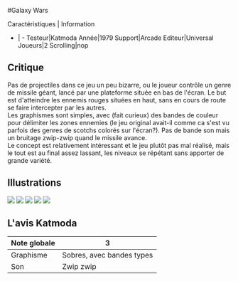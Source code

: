 #Galaxy Wars

Caractéristiques | Information
- | -
Testeur|Katmoda
Année|1979
Support|Arcade
Editeur|Universal
Joueurs|2
Scrolling|nop

## Critique
Pas de projectiles dans ce jeu un peu bizarre, ou le joueur contrôle un genre de missile géant, lancé par une plateforme située en bas de l'écran. Le but est d'atteindre les ennemis rouges situées en haut, sans en cours de route se faire intercepter par les autres.<br/>Les graphismes sont simples, avec (fait curieux) des bandes de couleur pour délimiter les zones ennemies (le jeu original avait-il comme ca s'est vu parfois des genres de scotchs colorés sur l'écran?). Pas de bande son mais un bruitage zwip-zwip quand le missile avance.<br/>Le concept est relativement intéressant et le jeu plutôt pas mal réalisé, mais le tout est au final assez lassant, les niveaux se répétant sans apporter de grande variété.

## Illustrations
![](http://www.shmup.com/images/thumbs/galxwar2.gif)
![](http://www.shmup.com/images/thumbs/)
![](http://www.shmup.com/images/thumbs/)
![](http://www.shmup.com/images/thumbs/)
![](http://www.shmup.com/images/thumbs/)

## L'avis Katmoda
Note globale|3
-|-
Graphisme|Sobres, avec bandes types
Son|Zwip zwip
